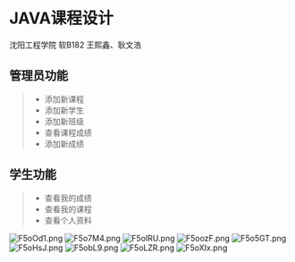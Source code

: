 # JAVA课程设计
 沈阳工程学院 软B182 王熙鑫、耿文浩

## 管理员功能
> * 添加新课程
> * 添加新学生
> * 添加新班级
> * 查看课程成绩
> * 添加新成绩
## 学生功能
> * 查看我的成绩
> * 查看我的课程
> * 查看个人资料

![F5oOd1.png](https://s2.ax1x.com/2019/01/02/F5oOd1.png)
![F5o7M4.png](https://s2.ax1x.com/2019/01/02/F5o7M4.png)
![F5oIRU.png](https://s2.ax1x.com/2019/01/02/F5oIRU.png)
![F5oozF.png](https://s2.ax1x.com/2019/01/02/F5oozF.png)
![F5o5GT.png](https://s2.ax1x.com/2019/01/02/F5o5GT.png)
![F5oHsJ.png](https://s2.ax1x.com/2019/01/02/F5oHsJ.png)
![F5obL9.png](https://s2.ax1x.com/2019/01/02/F5obL9.png)
![F5oLZR.png](https://s2.ax1x.com/2019/01/02/F5oLZR.png)
![F5oXIx.png](https://s2.ax1x.com/2019/01/02/F5oXIx.png)
